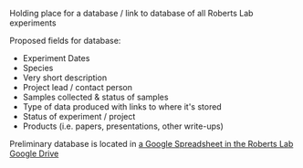 Holding place for a database / link to database of all Roberts Lab experiments 

Proposed fields for database: 
- Experiment Dates 
- Species 
- Very short description 
- Project lead / contact person 
- Samples collected & status of samples  
- Type of data produced with links to where it's stored 
- Status of experiment / project 
- Products (i.e. papers, presentations, other write-ups)  

Preliminary database is located in [a Google Spreadsheet in the Roberts Lab Google Drive](https://docs.google.com/spreadsheets/d/1nRSR_tgyslrJLXvKzhdtKx2iZLg1E7eKY0_-qzyS7OE/edit?usp=sharing) 